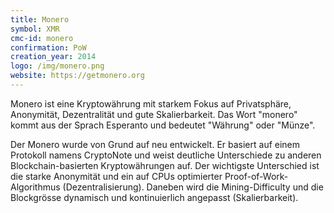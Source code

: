 ```yaml
---
title: Monero
symbol: XMR
cmc-id: monero
confirmation: PoW
creation_year: 2014
logo: /img/monero.png
website: https://getmonero.org
---
```

Monero ist eine Kryptowährung mit starkem Fokus auf Privatsphäre, Anonymität, Dezentralität und gute Skalierbarkeit. Das Wort "monero" kommt aus der Sprach Esperanto und bedeutet "Währung" oder "Münze".

Der Monero wurde von Grund auf neu entwickelt. Er basiert auf einem Protokoll namens CryptoNote und weist deutliche Unterschiede zu anderen Blockchain-basierten Kryptowährungen auf. Der wichtigste Unterschied ist die starke Anonymität und ein auf CPUs optimierter Proof-of-Work-Algorithmus (Dezentralisierung). Daneben wird die Mining-Difficulty und die Blockgrösse dynamisch und kontinuierlich angepasst (Skalierbarkeit).
